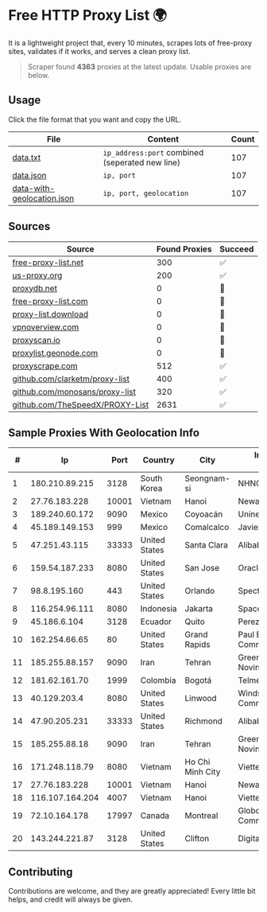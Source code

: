 
# Free HTTP Proxy List 🌍

It is a lightweight project that, every 10 minutes, scrapes lots of free-proxy sites, validates if it works, and serves a clean proxy list.


> Scraper found **4363** proxies at the latest update. Usable proxies are below.

## Usage

Click the file format that you want and copy the URL.


|File|Content|Count|
|----|-------|-----|
|[data.txt](https://raw.githubusercontent.com/themiralay/Proxy-List-World/master/data.txt)|`ip_address:port` combined (seperated new line)|107|
|[data.json](https://raw.githubusercontent.com/themiralay/Proxy-List-World/master/data.json)|`ip, port`|107|
|[data-with-geolocation.json](https://raw.githubusercontent.com/themiralay/Proxy-List-World/master/data-with-geolocation.json)|`ip, port, geolocation`|107|

## Sources

|Source|Found Proxies|Succeed|
|------|-------------|-------|
|[free-proxy-list.net](https://free-proxy-list.net)|300|✅|
|[us-proxy.org](https://www.us-proxy.org)|200|✅|
|[proxydb.net](http://proxydb.net)|0|🚫|
|[free-proxy-list.com](https://free-proxy-list.com/?page=&port=&type%5B%5D=http&type%5B%5D=https&up_time=0&search=Search)|0|🚫|
|[proxy-list.download](https://www.proxy-list.download/HTTP)|0|🚫|
|[vpnoverview.com](https://vpnoverview.com/privacy/anonymous-browsing/free-proxy-servers)|0|🚫|
|[proxyscan.io](https://www.proxyscan.io)|0|🚫|
|[proxylist.geonode.com](https://proxylist.geonode.com/api/proxy-list?limit=300&page=1&sort_by=lastChecked&sort_type=desc&protocols=http,https)|0|🚫|
|[proxyscrape.com](https://api.proxyscrape.com/v2/?request=displayproxies&protocol=http&timeout=10000&country=all&ssl=all&anonymity=all)|512|✅|
|[github.com/clarketm/proxy-list](https://raw.githubusercontent.com/clarketm/proxy-list/master/proxy-list-raw.txt)|400|✅|
|[github.com/monosans/proxy-list](https://raw.githubusercontent.com/monosans/proxy-list/main/proxies/http.txt)|320|✅|
|[github.com/TheSpeedX/PROXY-List](https://raw.githubusercontent.com/TheSpeedX/PROXY-List/master/http.txt)|2631|✅|


## Sample Proxies With Geolocation Info

|#|Ip|Port|Country|City|Internet Service Provider|
|-|--|----|-------|----|-------------------------|
|1|180.210.89.215|3128|South Korea|Seongnam-si|NHNCLOUD|
|2|27.76.183.228|10001|Vietnam|Hanoi|Newass2011xDSLHCMC|
|3|189.240.60.172|9090|Mexico|Coyoacán|Uninet S.A. de C.V.|
|4|45.189.149.153|999|Mexico|Comalcalco|Javier Tamayo Garcia|
|5|47.251.43.115|33333|United States|Santa Clara|Alibaba Cloud LLC|
|6|159.54.187.233|8080|United States|San Jose|Oracle Corporation|
|7|98.8.195.160|443|United States|Orlando|Spectrum|
|8|116.254.96.111|8080|Indonesia|Jakarta|SpaceX Starlink|
|9|45.186.6.104|3128|Ecuador|Quito|Perez Tito Julio Cesar|
|10|162.254.66.65|80|United States|Grand Rapids|Paul Bunyan Communications|
|11|185.255.88.157|9090|Iran|Tehran|Green Web Samaneh Novin Co Ltd|
|12|181.62.161.70|1999|Colombia|Bogotá|Telmex Colombia S.A.|
|13|40.129.203.4|8080|United States|Linwood|Windstream Communications LLC|
|14|47.90.205.231|33333|United States|Richmond|Alibaba.com LLC|
|15|185.255.88.18|9090|Iran|Tehran|Green Web Samaneh Novin Co Ltd|
|16|171.248.118.79|8080|Vietnam|Ho Chi Minh City|Viettel Corporation|
|17|27.76.183.228|10001|Vietnam|Hanoi|Newass2011xDSLHCMC|
|18|116.107.164.204|4007|Vietnam|Hanoi|Viettel Corporation|
|19|72.10.164.178|17997|Canada|Montreal|GloboTech Communications|
|20|143.244.221.87|3128|United States|Clifton|DigitalOcean, LLC|



## Contributing

Contributions are welcome, and they are greatly appreciated! Every
little bit helps, and credit will always be given.

